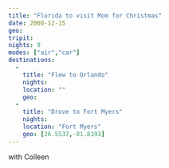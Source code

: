 ```yaml
---
title: "Florida to visit Mom for Christmas"
date: 2000-12-15
geo: 
tripit: 
nights: 9
modes: ["air","car"]
destinations:
  -
    title: "Flew to Orlando"
    nights: 
    location: ""
    geo: 
  -
    title: "Drove to Fort Myers"
    nights: 
    location: "Fort Myers"
    geo: [26.5537,-81.8393]
---
```


with Colleen

